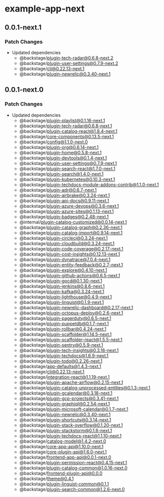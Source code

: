 # example-app-next

## 0.0.1-next.1

### Patch Changes

- Updated dependencies
  - @backstage/plugin-tech-radar@0.6.8-next.2
  - @backstage/plugin-user-settings@0.7.9-next.2
  - @backstage/cli@0.22.13-next.1
  - @backstage/plugin-newrelic@0.3.40-next.1

## 0.0.1-next.0

### Patch Changes

- Updated dependencies
  - @backstage/plugin-playlist@0.1.16-next.1
  - @backstage/plugin-tech-radar@0.6.8-next.1
  - @backstage/plugin-catalog-react@1.8.4-next.1
  - @backstage/core-components@0.13.5-next.1
  - @backstage/config@1.1.0-next.0
  - @backstage/plugin-org@0.6.14-next.1
  - @backstage/plugin-home@0.5.8-next.1
  - @backstage/plugin-devtools@0.1.4-next.1
  - @backstage/plugin-user-settings@0.7.9-next.1
  - @backstage/plugin-search-react@1.7.0-next.1
  - @backstage/plugin-search@1.4.0-next.1
  - @backstage/plugin-kubernetes@0.10.3-next.1
  - @backstage/plugin-techdocs-module-addons-contrib@1.1.0-next.1
  - @backstage/plugin-adr@0.6.7-next.1
  - @backstage/plugin-airbrake@0.3.24-next.1
  - @backstage/plugin-api-docs@0.9.11-next.1
  - @backstage/plugin-azure-devops@0.3.6-next.1
  - @backstage/plugin-azure-sites@0.1.13-next.1
  - @backstage/plugin-badges@0.2.48-next.1
  - @internal/plugin-catalog-customized@0.0.14-next.1
  - @backstage/plugin-catalog-graph@0.2.36-next.1
  - @backstage/plugin-catalog-import@0.9.14-next.1
  - @backstage/plugin-circleci@0.3.24-next.1
  - @backstage/plugin-cloudbuild@0.3.24-next.1
  - @backstage/plugin-code-coverage@0.2.17-next.1
  - @backstage/plugin-cost-insights@0.12.13-next.1
  - @backstage/plugin-dynatrace@7.0.4-next.1
  - @backstage/plugin-entity-feedback@0.2.7-next.1
  - @backstage/plugin-explore@0.4.10-next.1
  - @backstage/plugin-github-actions@0.6.5-next.1
  - @backstage/plugin-gocd@0.1.30-next.1
  - @backstage/plugin-jenkins@0.8.6-next.1
  - @backstage/plugin-kafka@0.3.24-next.1
  - @backstage/plugin-lighthouse@0.4.9-next.1
  - @backstage/plugin-linguist@0.1.9-next.1
  - @backstage/plugin-newrelic-dashboard@0.2.17-next.1
  - @backstage/plugin-octopus-deploy@0.2.6-next.1
  - @backstage/plugin-pagerduty@0.6.5-next.1
  - @backstage/plugin-puppetdb@0.1.7-next.1
  - @backstage/plugin-rollbar@0.4.24-next.1
  - @backstage/plugin-scaffolder@1.14.5-next.1
  - @backstage/plugin-scaffolder-react@1.5.5-next.1
  - @backstage/plugin-sentry@0.5.9-next.1
  - @backstage/plugin-tech-insights@0.3.16-next.1
  - @backstage/plugin-techdocs@1.6.9-next.1
  - @backstage/plugin-todo@0.2.26-next.1
  - @backstage/app-defaults@1.4.3-next.1
  - @backstage/cli@0.22.13-next.1
  - @backstage/integration-react@1.1.19-next.1
  - @backstage/plugin-apache-airflow@0.2.15-next.1
  - @backstage/plugin-catalog-unprocessed-entities@0.1.3-next.1
  - @backstage/plugin-gcalendar@0.3.18-next.1
  - @backstage/plugin-gcp-projects@0.3.41-next.1
  - @backstage/plugin-graphiql@0.2.54-next.1
  - @backstage/plugin-microsoft-calendar@0.1.7-next.1
  - @backstage/plugin-newrelic@0.3.40-next.1
  - @backstage/plugin-shortcuts@0.3.14-next.1
  - @backstage/plugin-stack-overflow@0.1.20-next.1
  - @backstage/plugin-stackstorm@0.1.6-next.1
  - @backstage/plugin-techdocs-react@1.1.10-next.1
  - @backstage/catalog-model@1.4.2-next.0
  - @backstage/core-app-api@1.10.0-next.1
  - @backstage/core-plugin-api@1.6.0-next.1
  - @backstage/frontend-app-api@0.0.1-next.0
  - @backstage/plugin-permission-react@0.4.15-next.1
  - @backstage/plugin-catalog-common@1.0.16-next.0
  - @backstage/frontend-plugin-api@0.0.0
  - @backstage/theme@0.4.1
  - @backstage/plugin-linguist-common@0.1.1
  - @backstage/plugin-search-common@1.2.6-next.0
